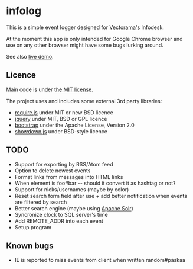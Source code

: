 infolog
=======

This is a simple event logger designed for [Vectorama's](http://www.vectorama.info) Infodesk.

At the moment this app is only intended for Google Chrome browser and use on any other browser might have some bugs lurking around.

See also [live demo](http://dev.jhh.me/infolog/).

Licence
-------

Main code is under [the MIT license](https://github.com/jheusala/infolog/blob/master/LICENSE.txt).

The project uses and includes some external 3rd party libraries:

* [require.js](http://requirejs.org/) under MIT or new BSD licence
* [jquery](http://jquery.com/) under MIT, BSD or GPL licence
* [bootstrap](http://twitter.github.com/bootstrap/) under the Apache License, Version 2.0
* [showdown.js](https://github.com/coreyti/showdown) under BSD-style licence

TODO
----

* Support for exporting by RSS/Atom feed
* Option to delete newest events
* Format links from messages into HTML links
* When element is foo#bar -- should it convert it as hashtag or not?
* Support for nicks/usernames (maybe by color)
* Reset search form field after use + add better notification when events are filtered by search
* Better search engine (maybe using [Apache Solr](http://lucene.apache.org/solr/))
* Syncronize clock to SQL server's time
* Add REMOTE_ADDR into each event
* Setup program

Known bugs
----------

* IE is reported to miss events from client when written random#paskaa
